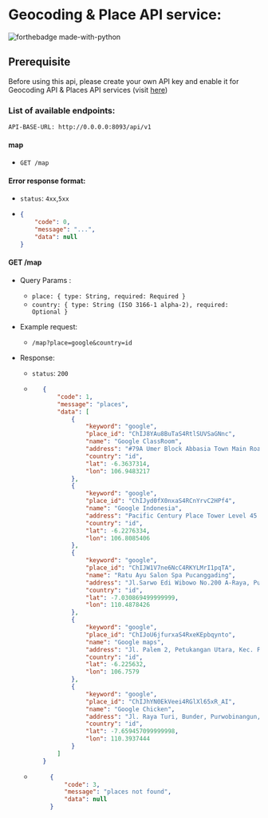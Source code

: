 # Geocoding & Place API service:
![forthebadge made-with-python](https://forthebadge.com/images/badges/made-with-go.svg)

## Prerequisite 
Before using this api, please create your own API key and enable it for Geocoding API & Places API services (visit [here](https://developers.google.com/maps/documentation/geocoding/get-api-key))  

### List of available endpoints:
```API-BASE-URL: http://0.0.0.0:8093/api/v1```


#### map
- `GET /map`

#### Error response format:
 - `status`: `4xx`,`5xx`
 - ```json 
   {
       "code": 0,
       "message": "...",
       "data": null
   }
   ```

#### GET /map
- Query Params :
  - `place: {
         type: String,
         required: Required
      }`
  - `country: {
         type: String (ISO 3166-1 alpha-2),
         required: Optional
      }`
     
- Example request:
  - `/map?place=google&country=id`
  
- Response:
  - `status`: `200`
  - ```json
       {
           "code": 1,
           "message": "places",
           "data": [
               {
                   "keyword": "google",
                   "place_id": "ChIJ8YAu8BuTaS4RtlSUVSaGNnc",
                   "name": "Google ClassRoom",
                   "address": "#79A Umer Block Abbasia Town Main Road KOMP TNI AL BLOK E1 NO 13, RT.04/RW.20, Ciangsana, Kec. Gn. Putri, Bogor, Jawa Barat 16968",
                   "country": "id",
                   "lat": -6.3637314,
                   "lon": 106.9483217
               },
               {
                   "keyword": "google",
                   "place_id": "ChIJyd0fX0nxaS4RCnYrvC2HPf4",
                   "name": "Google Indonesia",
                   "address": "Pacific Century Place Tower Level 45 SCBD Lot 10, Jl. Jend. Sudirman No.53, RT.5/RW.3, Senayan, Kec. Kby. Baru, Kota Jakarta Selatan, Daerah Khusus Ibukota Jakarta 12190",
                   "country": "id",
                   "lat": -6.2276334,
                   "lon": 106.8085406
               },
               {
                   "keyword": "google",
                   "place_id": "ChIJW1V7ne6NcC4RKYLMrI1pqTA",
                   "name": "Ratu Ayu Salon Spa Pucanggading",
                   "address": "Jl.Sarwo Edi Wibowo No.200 A-Raya, Pucanggading, Batursari, Kec. Mranggen, Kabupaten Demak, Jawa Tengah 51254",
                   "country": "id",
                   "lat": -7.030869499999999,
                   "lon": 110.4878426
               },
               {
                   "keyword": "google",
                   "place_id": "ChIJoU6jfurxaS4RxeKEpbqynto",
                   "name": "Google maps",
                   "address": "Jl. Palem 2, Petukangan Utara, Kec. Pesanggrahan, Kota Jakarta Selatan, Daerah Khusus Ibukota Jakarta 12260",
                   "country": "id",
                   "lat": -6.225632,
                   "lon": 106.7579
               },
               {
                   "keyword": "google",
                   "place_id": "ChIJhYN0EkVeei4RGlXl65xR_AI",
                   "name": "Google Chicken",
                   "address": "Jl. Raya Turi, Bunder, Purwobinangun, Kec. Pakem, Kabupaten Sleman, Daerah Istimewa Yogyakarta 55582",
                   "country": "id",
                   "lat": -7.659457099999998,
                   "lon": 110.3937444
               }
           ]
       }
    ```
  - ```json
         {
             "code": 3,
             "message": "places not found",
             "data": null
         }
      ```